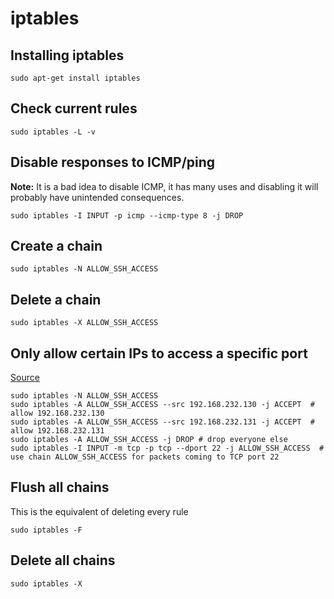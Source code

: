 # iptables

## Installing iptables
```
sudo apt-get install iptables
```

## Check current rules
```
sudo iptables -L -v
```

## Disable responses to ICMP/ping
**Note:** It is a bad idea to disable ICMP, it has many uses and disabling it will probably have unintended consequences.
```
sudo iptables -I INPUT -p icmp --icmp-type 8 -j DROP
```

## Create a chain
```
sudo iptables -N ALLOW_SSH_ACCESS
```

## Delete a chain
```
sudo iptables -X ALLOW_SSH_ACCESS
```

## Only allow certain IPs to access a specific port
[Source](https://serverfault.com/a/146576)
```
sudo iptables -N ALLOW_SSH_ACCESS
sudo iptables -A ALLOW_SSH_ACCESS --src 192.168.232.130 -j ACCEPT  # allow 192.168.232.130
sudo iptables -A ALLOW_SSH_ACCESS --src 192.168.232.131 -j ACCEPT  # allow 192.168.232.131
sudo iptables -A ALLOW_SSH_ACCESS -j DROP # drop everyone else
sudo iptables -I INPUT -m tcp -p tcp --dport 22 -j ALLOW_SSH_ACCESS  # use chain ALLOW_SSH_ACCESS for packets coming to TCP port 22
```

## Flush all chains
This is the equivalent of deleting every rule
```
sudo iptables -F
```

## Delete all chains
```
sudo iptables -X
```
